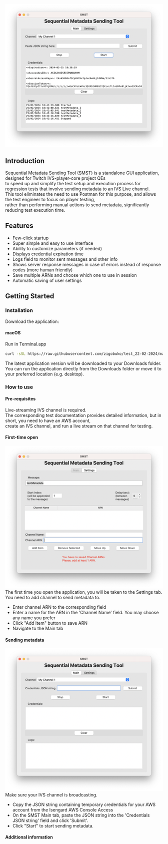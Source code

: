 ![main_tab_demo.png](images%2Fmain_tab_demo.png)
## Introduction

Sequential Metadata Sending Tool (SMST) is a standalone GUI application, designed for Twitch IVS-player-core project QEs  
to speed up and simplify the test setup and execution process for regression tests that involve sending metadata to an IVS Live channel.  
This tool eliminates the need to use Postman for this purpose, and allows the test engineer to focus on player testing,  
rather than performing manual actions to send metadata, significantly reducing test execution time.

## Features

- Few-click startup
- Super simple and easy to use interface
- Ability to customize parameters (if needed)
- Displays credential expiration time
- Logs field to monitor sent messages and other info
- Shows server response messages in case of errors instead of response codes (more human friendly)
- Save multiple ARNs and choose which one to use in session
- Automatic saving of user settings

## Getting Started

### Installation

Download the application:

#### macOS

Run in Terminal.app

```bash
curl -sSL https://raw.githubusercontent.com/zigobuko/test_22-02-2024/main/download_latest_release.sh | bash
```

The latest application version will be downloaded to your Downloads folder.  
You can run the application directly from the Downloads folder or move it to your preferred location (e.g. desktop).

### How to use

#### Pre-requisites
Live-streaming IVS channel is required.  
The corresponding test documentation provides detailed information, but in short, you need to have an AWS account,  
create an IVS channel, and run a live stream on that channel for testing.

#### First-time open
![first_open_settings_tab.png](images%2Ffirst_open_settings_tab.png)
The first time you open the application, you will be taken to the Settings tab. 
You need to add channel to send metadata to.

- Enter channel ARN to the corresponding field
- Enter a name for the ARN in the 'Channel Name' field. You may choose any name you prefer
- Click "Add Item" button to save ARN
- Navigate to the Main tab
 
#### Sending metadata
![main_tab.png](images%2Fmain_tab.png)
Make sure your IVS channel is broadcasting.
- Copy the JSON string containing temporary credentials for your AWS account from the Isengard AWS Console Access
- On the SMST Main tab, paste the JSON string into the 'Credentials JSON string' field and click 'Submit'.
- Click "Start" to start sending metadata.



#### Additional information

